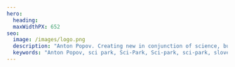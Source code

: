 ```yaml
---
hero:
  heading: 
  maxWidthPX: 652
seo:
  image: /images/logo.png
  description: "Anton Popov. Creating new in conjunction of science, business and arts."
  keywords: "Anton Popov, sci park, Sci-Park, Sci-park, sci-park, slovenia, Slovenia, Bled, bled, Anton, Popov, Anton Popov, technical solution, business solution, technological, advice, business advise, locating problem, fixing problem"
---
```

